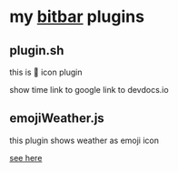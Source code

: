 # my [bitbar](https://github.com/matryer/bitbar) plugins

## plugin.sh
this is :sushi: icon plugin

show time
link to google
link to devdocs.io

## emojiWeather.js
this plugin shows weather as emoji icon

[see here](https://github.com/matryer/bitbar-plugins/blob/master/Weather/emojiWeather.30m.js)

